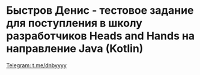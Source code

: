 # Быстров Денис - тестовое задание для поступления в школу разработчиков Heads and Hands на направление Java (Kotlin)
[Telegram: t.me/dnbyyyy](https://t.me/dnbyyyy)
